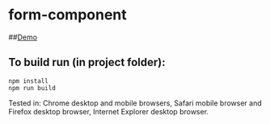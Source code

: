# form-component

##[Demo](https://inna-badiul.github.io/form-component/)

## To build run (in project folder):

```
npm install
npm run build
```

Tested in: Chrome desktop and mobile browsers, Safari mobile browser and  Firefox desktop browser, Internet Explorer desktop browser.
